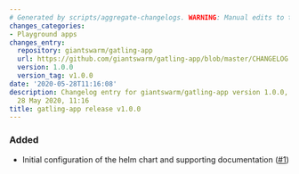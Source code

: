 ```yaml
---
# Generated by scripts/aggregate-changelogs. WARNING: Manual edits to this files will be overwritten.
changes_categories:
- Playground apps
changes_entry:
  repository: giantswarm/gatling-app
  url: https://github.com/giantswarm/gatling-app/blob/master/CHANGELOG.md#v100-2020-05-28
  version: 1.0.0
  version_tag: v1.0.0
date: '2020-05-28T11:16:08'
description: Changelog entry for giantswarm/gatling-app version 1.0.0, published on
  28 May 2020, 11:16
title: gatling-app release v1.0.0
---
```


### Added
- Initial configuration of the helm chart and supporting documentation ([#1](https://github.com/giantswarm/gatling-app/pull/1))
